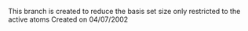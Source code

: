 This branch is created to reduce the basis set size only restricted to the active atoms
Created on 04/07/2002
